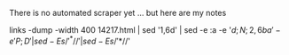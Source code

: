 There is no automated scraper yet ... but here are my notes

links -dump -width 400 14217.html | sed '1,6d' | sed -e :a -e '$d;N;2,6ba' -e 'P;D' | sed -E s/'^ *//' | sed -E s/' *$//'
